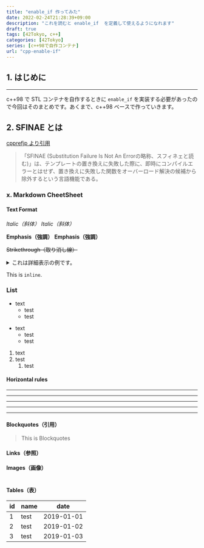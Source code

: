 ```yaml
---
title: "enable_if 作ってみた"
date: 2022-02-24T21:28:39+09:00
description: "これを読むと enable_if  を定義して使えるようになれます" 
draft: true
tags: [42Tokyo, c++] 
categories: [42Tokyo]
series: [c++98で自作コンテナ]
url: "cpp-enable-if"
---
```


## 1. はじめに
* * *
c++98 で STL コンテナを自作するときに `enable_if` を実装する必要があったので今回はそのまとめです。あくまで、c++98 ベースで作っていきます。

## 2. SFINAE とは
[cpprefjp より引用](https://cpprefjp.github.io/lang/cpp11/sfinae_expressions.html)
> 「SFINAE (Substitution Failure Is Not An Errorの略称、スフィネェと読む)」は、テンプレートの置き換えに失敗した際に、即時にコンパイルエラーとはせず、置き換えに失敗した関数をオーバーロード解決の候補から除外するという言語機能である。


### x. Markdown CheetSheet

#### Text Format

_Italic（斜体）_
*Italic（斜体）*

__Emphasis（強調）__
**Emphasis（強調）**

~~Strikethrough（取り消し線）~~

<details><summary>これは詳細表示の例です。</summary>詳細をこっちに書きます。</details>

This is `inline`.

### List
* text
    * test
    * test

- text
    - test
    - test

1. text
1. test
    1. test

#### Horizontal rules
* * *
***
*****
- - -
---------------------------------------

#### Blockquotes（引用）
> This is Blockquotes

#### Links（参照）
[]()

#### Images（画像）
![]()

#### Tables（表）
| id     | name    | date       |
| ------ | ------- | ---------- |
| 1      | test    | 2019-01-01 |
| 2      | test    | 2019-01-02 |
| 3      | test    | 2019-01-03 |
